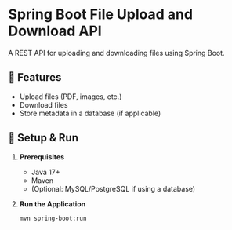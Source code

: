 # Spring Boot File Upload and Download API

A REST API for uploading and downloading files using Spring Boot.

## 🚀 Features
- Upload files (PDF, images, etc.)
- Download files
- Store metadata in a database (if applicable)

## 🔧 Setup & Run
1. **Prerequisites**
   - Java 17+
   - Maven
   - (Optional: MySQL/PostgreSQL if using a database)

2. **Run the Application**
   ```bash
   mvn spring-boot:run
